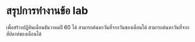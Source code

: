 # สรุปการทำงานข้อ lab
เพื่อสร้างปฏิทินเดือนธันวาคมปี 60 ได้ สามารถค้นหาวันที่จากวันของเดือนได้ สามารถค้นหาวันที่จากสัปดาห์ของเดือนได้
